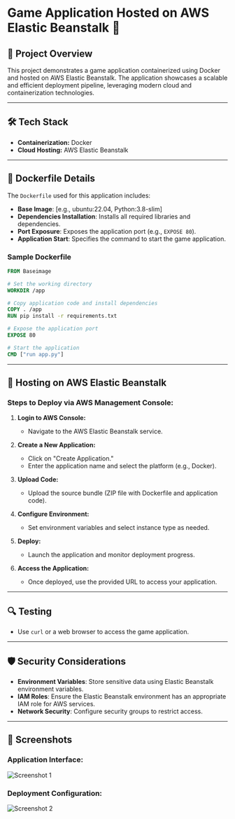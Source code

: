 # Game Application Hosted on AWS Elastic Beanstalk 🚀

## 🌟 Project Overview

This project demonstrates a game application containerized using Docker and hosted on AWS Elastic Beanstalk. The application showcases a scalable and efficient deployment pipeline, leveraging modern cloud and containerization technologies.

---

## 🛠️ Tech Stack

- **Containerization:** Docker
- **Cloud Hosting:** AWS Elastic Beanstalk

---

## 🐳 Dockerfile Details

The `Dockerfile` used for this application includes:
- **Base Image**: [e.g., ubuntu:22.04, Python:3.8-slim]
- **Dependencies Installation**: Installs all required libraries and dependencies.
- **Port Exposure**: Exposes the application port (e.g., `EXPOSE 80`).
- **Application Start**: Specifies the command to start the game application.

### Sample Dockerfile
```dockerfile
FROM Baseimage

# Set the working directory
WORKDIR /app

# Copy application code and install dependencies
COPY . /app
RUN pip install -r requirements.txt

# Expose the application port
EXPOSE 80

# Start the application
CMD ["run app.py"]
```

---

## 🚀 Hosting on AWS Elastic Beanstalk

### Steps to Deploy via AWS Management Console:

1. **Login to AWS Console:**
   - Navigate to the AWS Elastic Beanstalk service.

2. **Create a New Application:**
   - Click on "Create Application."
   - Enter the application name and select the platform (e.g., Docker).

3. **Upload Code:**
   - Upload the source bundle (ZIP file with Dockerfile and application code).

4. **Configure Environment:**
   - Set environment variables and select instance type as needed.

5. **Deploy:**
   - Launch the application and monitor deployment progress.

6. **Access the Application:**
   - Once deployed, use the provided URL to access your application.

---

## 🔍 Testing

- Use `curl` or a web browser to access the game application.

---

## 🛡️ Security Considerations

- **Environment Variables**: Store sensitive data using Elastic Beanstalk environment variables.
- **IAM Roles**: Ensure the Elastic Beanstalk environment has an appropriate IAM role for AWS services.
- **Network Security**: Configure security groups to restrict access.

---

## 📸 Screenshots

### Application Interface:
![Screenshot 1](/Screenshot%202025-01-02%20at%2001.26.16%2019.11.53.png)

### Deployment Configuration:
![Screenshot 2](/Screenshot%202025-01-02%20at%2001.26.27%2019.11.53.png)
